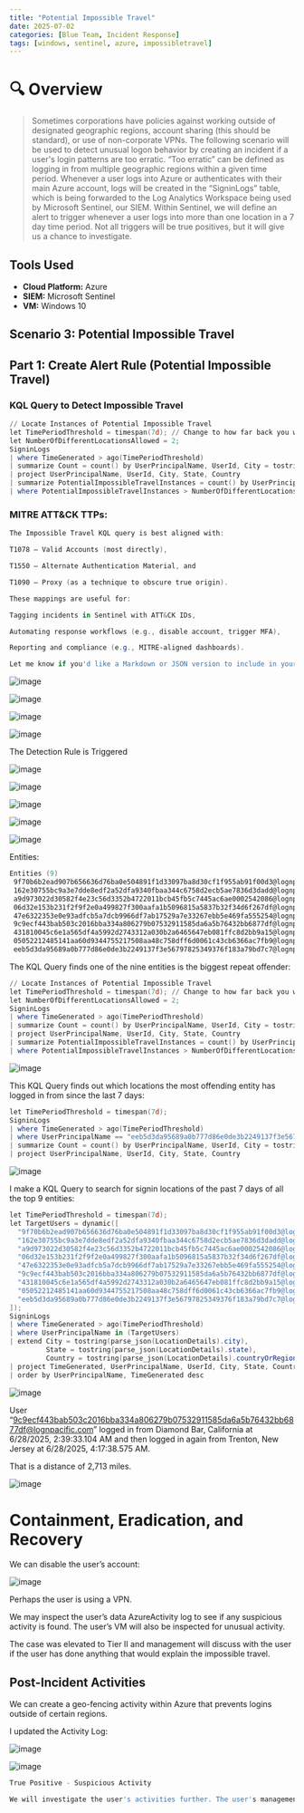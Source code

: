 ```yaml
---
title: "Potential Impossible Travel"
date: 2025-07-02
categories: [Blue Team, Incident Response]
tags: [windows, sentinel, azure, impossibletravel]
---
```


# 🔍 Overview

> Sometimes corporations have policies against working outside of designated geographic regions, account sharing (this should be standard), or use of non-corporate VPNs. The following scenario will be used to detect unusual logon behavior by creating an incident if a user's login patterns are too erratic. “Too erratic” can be defined as logging in from multiple geographic regions within a given time period. Whenever a user logs into Azure or authenticates with their main Azure account, logs will be created in the “SigninLogs” table, which is being forwarded to the Log Analytics Workspace being used by Microsoft Sentinel, our SIEM. Within Sentinel, we will define an alert to trigger whenever a user logs into more than one location in a 7 day time period. Not all triggers will be true positives, but it will give us a chance to investigate.

## Tools Used
- **Cloud Platform:** Azure
- **SIEM:** Microsoft Sentinel
- **VM:** Windows 10

## Scenario 3: Potential Impossible Travel

## Part 1: Create Alert Rule (Potential Impossible Travel)

### KQL Query to Detect Impossible Travel

```powershell
// Locate Instances of Potential Impossible Travel
let TimePeriodThreshold = timespan(7d); // Change to how far back you want to look
let NumberOfDifferentLocationsAllowed = 2;
SigninLogs
| where TimeGenerated > ago(TimePeriodThreshold)
| summarize Count = count() by UserPrincipalName, UserId, City = tostring(parse_json(LocationDetails).city), State = tostring(parse_json(LocationDetails).state), Country = tostring(parse_json(LocationDetails).countryOrRegion)
| project UserPrincipalName, UserId, City, State, Country
| summarize PotentialImpossibleTravelInstances = count() by UserPrincipalName, UserId
| where PotentialImpossibleTravelInstances > NumberOfDifferentLocationsAllowed

```

### MITRE ATT&CK TTPs:

```powershell
The Impossible Travel KQL query is best aligned with:

T1078 – Valid Accounts (most directly),

T1550 – Alternate Authentication Material, and

T1090 – Proxy (as a technique to obscure true origin).

These mappings are useful for:

Tagging incidents in Sentinel with ATT&CK IDs,

Automating response workflows (e.g., disable account, trigger MFA),

Reporting and compliance (e.g., MITRE-aligned dashboards).

Let me know if you'd like a Markdown or JSON version to include in your IR notes.
```

![image](/assets/img/bluelabs/potential-impossible-travel/image.png)

![image](/assets/img/bluelabs/potential-impossible-travel/image1.png)

![image](/assets/img/bluelabs/potential-impossible-travel/image2.png)

![image](/assets/img/bluelabs/potential-impossible-travel/image3.png)

The Detection Rule is Triggered

![image](/assets/img/bluelabs/potential-impossible-travel/image4.png)

![image](/assets/img/bluelabs/potential-impossible-travel/image5.png)

![image](/assets/img/bluelabs/potential-impossible-travel/image6.png)

![image](/assets/img/bluelabs/potential-impossible-travel/image7.png)

![image](/assets/img/bluelabs/potential-impossible-travel/image8.png)

Entities:

```powershell
Entities (9)
 9f70b6b2ead907b656636d76ba0e504891f1d33097ba8d30cf1f955ab91f00d3@lognpacific.com
 162e30755bc9a3e7dde8edf2a52dfa9340fbaa344c6758d2ecb5ae7836d3dadd@lognpacific.com
 a9d973022d30582f4e23c56d3352b4722011bcb45fb5c7445ac6ae0002542086@lognpacific.com
 06d32e153b231f2f9f2e0a499827f300aafa1b5096815a5837b32f34d6f267df@lognpacific.com
 47e6322353e0e93adfcb5a7dcb9966df7ab17529a7e33267ebb5e469fa555254@lognpacific.com
 9c9ecf443bab503c2016bba334a806279b07532911585da6a5b76432bb6877df@lognpacific.com
 431810045c6e1a565df4a5992d2743312a030b2a6465647eb081ffc8d2bb9a15@lognpacific.com
 05052212485141aa60d9344755217508aa48c758dff6d0061c43cb6366ac7fb9@lognpacific.com
 eeb5d3da95689a0b777d86e0de3b2249137f3e56797825349376f183a79bd7c7@lognpacific.com

```

The KQL Query finds one of the nine entities is the biggest repeat offender:

```powershell
// Locate Instances of Potential Impossible Travel
let TimePeriodThreshold = timespan(7d); // Change to how far back you want to look
let NumberOfDifferentLocationsAllowed = 2;
SigninLogs
| where TimeGenerated > ago(TimePeriodThreshold)
| summarize Count = count() by UserPrincipalName, UserId, City = tostring(parse_json(LocationDetails).city), State = tostring(parse_json(LocationDetails).state), Country = tostring(parse_json(LocationDetails).countryOrRegion)
| project UserPrincipalName, UserId, City, State, Country
| summarize PotentialImpossibleTravelInstances = count() by UserPrincipalName, UserId
| where PotentialImpossibleTravelInstances > NumberOfDifferentLocationsAllowed
```

![image](/assets/img/bluelabs/potential-impossible-travel/image9.png)

This KQL Query finds out which locations the most offending entity has logged in from since the last 7 days:

```powershell
let TimePeriodThreshold = timespan(7d);
SigninLogs
| where TimeGenerated > ago(TimePeriodThreshold)
| where UserPrincipalName == "eeb5d3da95689a0b777d86e0de3b2249137f3e56797825349376f183a79bd7c7@lognpacific.com"
| summarize Count = count() by UserPrincipalName, UserId, City = tostring(parse_json(LocationDetails).city), State = tostring(parse_json(LocationDetails).state), Country = tostring(parse_json(LocationDetails).countryOrRegion)
| project UserPrincipalName, UserId, City, State, Country
```

![image](/assets/img/bluelabs/potential-impossible-travel/image10.png)

I make a KQL Query to search for signin locations of the past 7 days of all the top 9 entities:

```powershell
let TimePeriodThreshold = timespan(7d);
let TargetUsers = dynamic([
  "9f70b6b2ead907b656636d76ba0e504891f1d33097ba8d30cf1f955ab91f00d3@lognpacific.com",
  "162e30755bc9a3e7dde8edf2a52dfa9340fbaa344c6758d2ecb5ae7836d3dadd@lognpacific.com",
  "a9d973022d30582f4e23c56d3352b4722011bcb45fb5c7445ac6ae0002542086@lognpacific.com",
  "06d32e153b231f2f9f2e0a499827f300aafa1b5096815a5837b32f34d6f267df@lognpacific.com",
  "47e6322353e0e93adfcb5a7dcb9966df7ab17529a7e33267ebb5e469fa555254@lognpacific.com",
  "9c9ecf443bab503c2016bba334a806279b07532911585da6a5b76432bb6877df@lognpacific.com",
  "431810045c6e1a565df4a5992d2743312a030b2a6465647eb081ffc8d2bb9a15@lognpacific.com",
  "05052212485141aa60d9344755217508aa48c758dff6d0061c43cb6366ac7fb9@lognpacific.com",
  "eeb5d3da95689a0b777d86e0de3b2249137f3e56797825349376f183a79bd7c7@lognpacific.com"
]);
SigninLogs
| where TimeGenerated > ago(TimePeriodThreshold)
| where UserPrincipalName in (TargetUsers)
| extend City = tostring(parse_json(LocationDetails).city),
         State = tostring(parse_json(LocationDetails).state),
         Country = tostring(parse_json(LocationDetails).countryOrRegion)
| project TimeGenerated, UserPrincipalName, UserId, City, State, Country
| order by UserPrincipalName, TimeGenerated desc
```

![image](/assets/img/bluelabs/potential-impossible-travel/image11.png)

 User “[9c9ecf443bab503c2016bba334a806279b07532911585da6a5b76432bb6877df@lognpacific.com](mailto:9c9ecf443bab503c2016bba334a806279b07532911585da6a5b76432bb6877df@lognpacific.com)” logged in from Diamond Bar, California at 6/28/2025, 2:39:33.104 AM and then logged in again from Trenton, New Jersey at 6/28/2025, 4:17:38.575 AM. 

That is a distance of 2,713 miles.

![image](/assets/img/bluelabs/potential-impossible-travel/image12.png)

# Containment, Eradication, and Recovery

We can disable the user’s account:

![image](/assets/img/bluelabs/potential-impossible-travel/image13.png)

Perhaps the user is using a VPN. 

We may inspect the user’s data AzureActivity log to see if any suspicious activity is found. The user’s VM will also be inspected for unusual activity. 

The case was elevated to Tier II and management will discuss with the user if the user has done anything that would explain the impossible travel.

## Post-Incident Activities

We can create a geo-fencing activity within Azure that prevents logins outside of certain regions.

I updated the Activity Log:

![image](/assets/img/bluelabs/potential-impossible-travel/image14.png)

![image](/assets/img/bluelabs/potential-impossible-travel/image15.png)

```powershell
True Positive - Suspicious Activity

We will investigate the user's activities further. The user's management team will discuss with the user about the impossible travel and report the user's response to us. We may disable the user's account if need be. 
```
